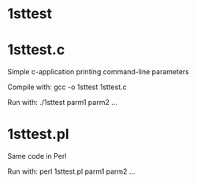 1sttest
=======

# 1sttest.c

Simple c-application printing command-line parameters

Compile with: gcc -o 1sttest 1sttest.c

Run with: ./1sttest parm1 parm2 ...

# 1sttest.pl

Same code in Perl

Run with: perl 1sttest.pl parm1 parm2 ...
